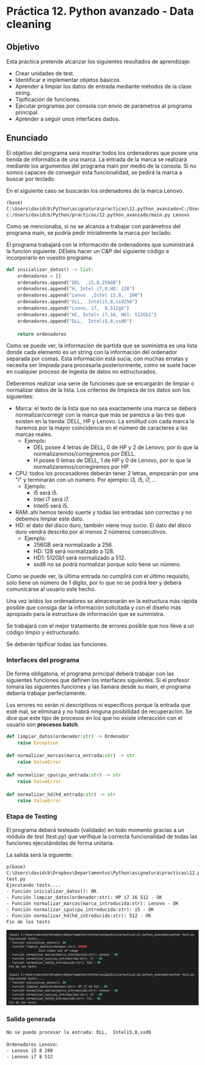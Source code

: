 # Práctica 12. Python avanzado - Data cleaning

## Objetivo
Esta práctica pretende alcanzar los siguientes resultados de aprendizaje:
- Crear unidades de test.
- Identificar e implementar objetos básicos.
- Aprender a limpiar los datos de entrada mediante métodos de la clase string.
- Tipificación de funciones.
- Ejecutar programas por consola con envío de parámetros al programa principal.
- Aprender a seguir unos interfaces dados.

## Enunciado

El objetivo del programa será mostrar todos los ordenadores que posee una tienda de informática de una marca. La entrada de la marca se realizará mediante los argumentos del programa main por medio de la consola. Si no somos capaces de conseguir esta funcionalidad, se pedirá la marca a buscar por teclado. 

En el siguiente caso se buscarán los ordenadores de la marca Lenovo.

```
(base) C:\Users\davidcb\Python\asignatura\practicas\12.python_avanzado>C:/Users/davidcb/Anaconda3/python.exe c:/Users/davidcb/Python/practicas/12.python_avanzado/main.py Lenovo 
``` 

Como se mencionaba, si no se alcanza a trabajar con parámetros del programa main, se podría pedir inicialmente la marca por teclado.


El programa trabajará con la información de ordenadores que suministrará la función siguiente. DEbéis hacer un C&P del siguiente código e incorporarlo en vuestro programa:

```python
def inicializar_datos() -> list:
    ordenadores = []
    ordenadores.append("DEL  ,i5,8,256GB")
    ordenadores.append("H, Intel i7,8,HD: 128")
    ordenadores.append("Lenvo  ,Intel i5,8,  200")
    ordenadores.append("DLL,  Inteli5,8,ssd256")
    ordenadores.append("Lnovo, i7,  8,512gb")
    ordenadores.append("HC, Intel+ i7,16, HD1: 512Gb1")
    ordenadores.append("DLL,  Inteli5,8,ssd6")

    return ordenadores
```

Como se puede ver, la información de partida que se suministra es una lista donde cada elemento es un string con la información del ordenador separada por comas. Esta información está sucia, con muchas erratas y necesita ser limpiada para procesarla posteriormente, como se suele hacer en cualquier proceso de ingesta de datos no estructurados.

Deberemos realizar una serie de funciones que se encargarán de limpiar o normalizar datos de la lista. Los criterios de limpieza de los datos son los siguientes:
- Marca: el texto de la lista que no sea exactamente una marca se deberá normalizar/corregir con la marca que más se parezca a las tres que existen en la tienda: DELL, HP y Lenovo. La similitud con cada marca la haremos por la mayor coincidencia en el número de caracteres a las marcas reales. 
    + Ejemplo:
        - DEL posee 4 letras de DELL, 0 de HP y 2 de Lenovo, por lo que la normalizaremos/corregiremos por DELL.
        - H posee 0 letras de DELL, 1 de HP y 0 de Lenovo, por lo que la normalizaremos/corregiremos por HP.
- CPU: todos los procesadores deberán tener 2 letras, empezarán por una "i" y terminarán con un número. Por ejemplo: i3, i5, i7, ...
    + Ejemplo:
        - i5 será i5.
        - Intel i7 será i7.
        - Inteli5 será i5.
- RAM: ahí hemos tenido suerte y todas las entradas son correctas y no debemos limpiar este dato.
- HD: el dato del disco duro, también viene muy sucio. El dato del disco duro vendrá descrito por al menos 2 números consecutivos.
    + Ejemplo:
        - 256GB será normalizado a 256.
        - HD: 128 será normalizado a 128.
        - HD1: 512Gb1 será normalizado a 512.
        - ssd6 no se podrá normalizar porque solo tiene un número.

Como se puede ver, la última entrada no cumplirá con el último requisito, solo tiene un número de 1 dígito, por lo que no se podrá leer y deberá comunicarse al usuario este hecho.

Una vez leídos los ordenadores se almacenarán en la estructura más rápida posible que consiga dar la información solicitada y con el diseño más apropiado para la estructura de información que se suministra.

Se trabajará con el mejor tratamiento de errores posible que nos lleve a un código limpio y estructurado. 

Se deberán tipificar todas las funciones.


### Interfaces del programa

De forma obligatoria, el programa principal deberá trabajar con las siguientes funciones que definen los interfaces siguientes. Si el profesor tomara las siguientes funciones y las llamara desde su main, el programa debería trabajar perfectamente.

Los errores no serán ni descriptivos ni específicos porque la entrada que esté mal, se eliminará y no habrá ninguna posibilidad de recuperación. Se dice que este tipo de procesos en los que no existe interacción con el usuario son **procesos batch**.

```python
def limpiar_datos(ordenador:str) -> Ordenador
    raise Exception

def normalizar_marcas(marca_entrada:str) -> str
    raise ValueError

def normalizar_cpu(cpu_entrada:str) -> str
    raise ValueError

def normalizar_hd(hd_entrada:str) -> str
    raise ValueError
```

### Etapa de Testing

El programa deberá testeado (validado) en todo momento gracias a un módulo de test (test.py) que verifique la correcta funcionalidad de todas las funciones ejecutándolas de forma unitaria.

La salida será la siguiente:
```
p(base) C:\Users\davidcb\Dropbox\Departamentos\Python\asignatura\practicas\12.python_avanzado>python test.py
Ejecutando tests....
- Función inicializar_datos(): OK
- Función limpiar_datos(ordenador:str): HP i7 16 512 - OK
- Función normalizar_marcas(marca_introducida:str): Lenovo - OK
- Función normalizar_cpu(cpu_introducida:str): i5 - OK
- Función normalizar_hd(hd_introducido:str): 512 - OK
Fin de los tests
```

![Output](output.jpg)

### Salida generada

```
No se puedo procesar la entrada: DLL,  Inteli5,8,ssd6

Ordenadores Lenovo:
- Lenovo i5 8 200
- Lenovo i7 8 512
```




